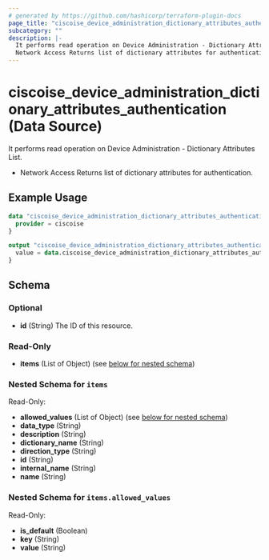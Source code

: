 ```yaml
---
# generated by https://github.com/hashicorp/terraform-plugin-docs
page_title: "ciscoise_device_administration_dictionary_attributes_authentication Data Source - terraform-provider-ciscoise"
subcategory: ""
description: |-
  It performs read operation on Device Administration - Dictionary Attributes List.
  Network Access Returns list of dictionary attributes for authentication.
---
```


# ciscoise_device_administration_dictionary_attributes_authentication (Data Source)

It performs read operation on Device Administration - Dictionary Attributes List.

- Network Access Returns list of dictionary attributes for authentication.

## Example Usage

```terraform
data "ciscoise_device_administration_dictionary_attributes_authentication" "example" {
  provider = ciscoise
}

output "ciscoise_device_administration_dictionary_attributes_authentication_example" {
  value = data.ciscoise_device_administration_dictionary_attributes_authentication.example.items
}
```

<!-- schema generated by tfplugindocs -->
## Schema

### Optional

- **id** (String) The ID of this resource.

### Read-Only

- **items** (List of Object) (see [below for nested schema](#nestedatt--items))

<a id="nestedatt--items"></a>
### Nested Schema for `items`

Read-Only:

- **allowed_values** (List of Object) (see [below for nested schema](#nestedobjatt--items--allowed_values))
- **data_type** (String)
- **description** (String)
- **dictionary_name** (String)
- **direction_type** (String)
- **id** (String)
- **internal_name** (String)
- **name** (String)

<a id="nestedobjatt--items--allowed_values"></a>
### Nested Schema for `items.allowed_values`

Read-Only:

- **is_default** (Boolean)
- **key** (String)
- **value** (String)


